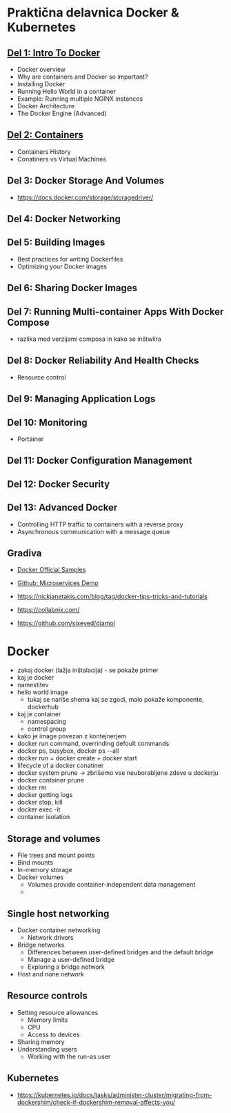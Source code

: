 # Praktična delavnica Docker & Kubernetes

## [Del 1: Intro To Docker](./01_Intro_To_Docker/README.md)
- Docker overview
- Why are containers and Docker so important?
- Installing Docker
- Running Hello World in a container
- Example: Running multiple NGINX instances
- Docker Architecture
- The Docker Engine (Advanced)

## [Del 2: Containers](./02_Containers/README.md)
- Containers History
- Conatiners vs Virtual Machines



## Del 3: Docker Storage And Volumes
- https://docs.docker.com/storage/storagedriver/

## Del 4: Docker Networking

## Del 5: Building Images
- Best practices for writing Dockerfiles
- Optimizing your Docker images

## Del 6: Sharing Docker Images

## Del 7: Running Multi-container Apps With Docker Compose
- razlika med verzijami composa in kako se inštwlira

## Del 8: Docker Reliability And Health Checks
- Resource control

## Del 9: Managing Application Logs

## Del 10: Monitoring
- Portainer

## Del 11: Docker Configuration Management

## Del 12: Docker Security

## Del 13: Advanced Docker
- Controlling HTTP traffic to containers with a reverse proxy
- Asynchronous communication with a message queue

## Gradiva
- [Docker Official Samples](https://docs.docker.com/samples/#tutorial-labs)
- [Github: Microservices Demo](https://github.com/microservices-demo)

- https://nickjanetakis.com/blog/tag/docker-tips-tricks-and-tutorials
- https://collabnix.com/

- https://github.com/sixeyed/diamol


# Docker
- zakaj docker (lažja inštalacija) - se pokaže primer
- kaj je docker
- namestitev
- hello world image
	- tukaj se nariše shema kaj se zgodi, malo pokaže komponente, dockerhub
- kaj je container
	- namespacing
	- control group
- kako je image povezan z kontejnerjem
- docker run command, overrinding defoult commands
- docker ps, busybox, docker ps --all
- docker run = docker create + docker start
- lifecycle of a docker conatiner
- docker system prune -> zbrišemo vse neuborabljene zdeve u dockerju
- docker container prune
- docker rm 
- docker getting logs
- docker stop, kill
- docker exec -it
- container isolation

## Storage and volumes
- File trees and mount points
- Bind mounts
- In-memory storage
- Docker volumes
    - Volumes provide container-independent data management
    - 

## Single host networking
- Docker container networking
    - Network drivers
- Bridge networks
    - Differences between user-defined bridges and the default bridge
    - Manage a user-defined bridge
    - Exploring a bridge network
- Host and none network



## Resource controls
- Setting resource allowances
    - Memory limits
    - CPU
    - Access to devices
- Sharing memory
- Understanding users
    - Working with the run-as user

## Kubernetes
- https://kubernetes.io/docs/tasks/administer-cluster/migrating-from-dockershim/check-if-dockershim-removal-affects-you/